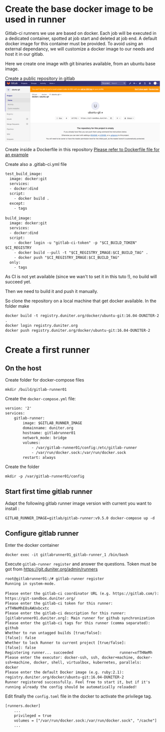 # Create the base docker image to be used in runner
Gitlab-ci runners we use are based on docker. Each job will be executed in a dedicated container, spotted at job start and deleted at job end.
A default docker image for this container must be provided.
To avoid using an external dependancy, we will customize a docker image to our needs and host it in our gitlab.

Here we create one image with git binaries available, from an ubuntu base image.

Create a public repository in gitlab
![](images/GitlabRunner-cf7163f0.png)

Create inside a Dockerfile in this repository
[Please refer to Dockerfile file for an example](./Dockerfile)

Create also a .gitlab-ci.yml file
```
test_build_image:
  image: docker:git
  services:
  - docker:dind
  script:
    - docker build .
  except:
    - tags

build_image:
  image: docker:git
  services:
  - docker:dind
  script:
    - docker login -u "gitlab-ci-token" -p "$CI_BUILD_TOKEN" $CI_REGISTRY
    - docker build --pull -t "$CI_REGISTRY_IMAGE:$CI_BUILD_TAG" .
    - docker push "$CI_REGISTRY_IMAGE:$CI_BUILD_TAG"
  only:
    - tags
```

As CI is not yet available (since we wan't to set it in this tuto !), no build will succeed yet.

Then we need to build it and push it manually.

So clone the repository on a local machine that get docker available.
In the folder make
```
docker build -t registry.duniter.org/docker/ubuntu-git:16.04-DUNITER-2 .
docker login registry.duniter.org
docker push registry.duniter.org/docker/ubuntu-git:16.04-DUNITER-2
```

# Create a first runner
## On the host
Create folder for docker-compose files

```
mkdir /build/gitlab-runner01
```

Create the `docker-compose.yml` file:

```
version: '2'
services:
    gitlab-runner:
        image: $GITLAB_RUNNER_IMAGE
        domainname: duniter.org
        hostname: gitlabrunner01
        network_mode: bridge
        volumes:
            - /var/gitlab-runner01/config:/etc/gitlab-runner
            - /var/run/docker.sock:/var/run/docker.sock
        restart: always
```

Create the folder

```
mkdir -p /var/gitlab-runner01/config
```


## Start first time gitlab runner
Adapt the following gitlab runner image version with current you want to install :

```
GITLAB_RUNNER_IMAGE=gitlab/gitlab-runner:v9.5.0 docker-compose up -d
```

## Configure gitlab runner
Enter the docker container

```
docker exec -it gitlabrunner01_gitlab-runner_1 /bin/bash
```

Execute `gitlab-runner register`
and answer the questions. Token must be got from  https://git.duniter.org/admin/runners
```
root@gitlabrunner01:/# gitlab-runner register
Running in system-mode.

Please enter the gitlab-ci coordinator URL (e.g. https://gitlab.com/):
https://git-sandbox.duniter.org/
Please enter the gitlab-ci token for this runner:
xfTHNeMhE8sAWUxbcxtc
Please enter the gitlab-ci description for this runner:
[gitlabrunner01.duniter.org]: Main runner for github synchronization
Please enter the gitlab-ci tags for this runner (comma separated):
github
Whether to run untagged builds [true/false]:
[false]: false
Whether to lock Runner to current project [true/false]:
[false]: false
Registering runner... succeeded                     runner=xfTHNeMh
Please enter the executor: docker-ssh, ssh, docker+machine, docker-ssh+machine, docker, shell, virtualbox, kubernetes, parallels:
docker
Please enter the default Docker image (e.g. ruby:2.1):
registry.duniter.org/docker/ubuntu-git:16.04-DUNITER-2
Runner registered successfully. Feel free to start it, but if it's running already the config should be automatically reloaded!
```

Edit finally the `config.toml` file in the docker to activate the privilege tag.

```
[runners.docker]
    ...
    privileged = true
    volumes = ["/var/run/docker.sock:/var/run/docker.sock", "/cache"]
    ...
```
